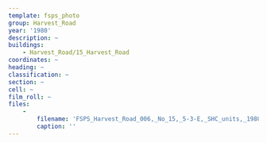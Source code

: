 ```yaml
---
template: fsps_photo
group: Harvest_Road
year: '1980'
description: ~
buildings:
    - Harvest_Road/15_Harvest_Road
coordinates: ~
heading: ~
classification: ~
section: ~
cell: ~
film_roll: ~
files:
    -
        filename: 'FSPS_Harvest_Road_006,_No_15,_5-3-E,_SHC_units,_1980.png'
        caption: ''
---
```

